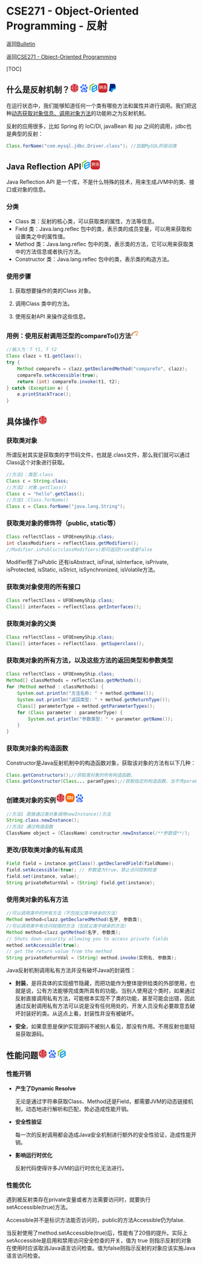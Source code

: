 # CSE271 - Object-Oriented Programming - 反射

返回[Bulletin](./bulletin.md)

返回[CSE271 - Object-Oriented Programming](./CSE271.md)

[TOC]

## 什么是反射机制？<img src="./icons/citic.gif" /><img src="./icons/baidu.gif" /><img src="./icons/luban.gif" /><img src="./icons/netease.gif" /><img src="./icons/paypal.gif" />

在运行状态中，我们能够知道任何一个类有哪些方法和属性并进行调用。我们把这种<u>动态获取对象信息、调用对象方法</u>的功能称之为反射机制。

反射的应用很多，比如 Spring 的 IoC/DI, javaBean 和 jsp 之间的调用，jdbc也是典型的反射：

```java
Class.forName("com.mysql.jdbc.Driver.class"); //加载MySQL的驱动类 
```

## Java Reflection API<img src="./icons/luban.gif" /><img src="./icons/netease.gif" />

Java Reflection API 是一个库，不是什么特殊的技术，用来生成JVM中的类、接口或对象的信息。

### 分类

- Class 类：反射的核心类，可以获取类的属性，方法等信息。
- Field 类：Java.lang.reflec 包中的类，表示类的成员变量，可以用来获取和设置类之中的属性值。
- Method 类：Java.lang.reflec 包中的类，表示类的方法，它可以用来获取类中的方法信息或者执行方法。
- Constructor 类：Java.lang.reflec 包中的类，表示类的构造方法。

### 使用步骤

1. 获取想要操作的类的Class 对象。

2. 调用Class 类中的方法。

3. 使用反射API 来操作这些信息。

### 用例：使用反射调用泛型的compareTo()方法<img src="./icons/alibaba.gif" />

```java
//输入为：T t1, T t2
Class clazz = t1.getClass();
try {
    Method compareTo = clazz.getDeclaredMethod("compareTo", clazz);
    compareTo.setAccessible(true);
    return (int) compareTo.invoke(t1, t2);
} catch (Exception e) {
    e.printStackTrace();
}
```

## 具体操作<img src="./icons/citic.gif" />

### 获取类对象

所谓反射其实是获取类的字节码文件，也就是.class文件，那么我们就可以通过Class这个对象进行获取。

```Java
//方法1：类型.class
Class c = String.class;
//方法2：对象.getClass()
Class c = "hello".getClass();
//方法3：Class.forName()
Class c = Class.forName("java.lang.String");
```

###  获取类对象的修饰符（public, static等）

```Java
Class reflectClass = UFOEnemyShip.class;
int classModifiers = reflectClass.getModifiers();
//Modifier.isPublic(classModifiers)即可返回true或者false
```

Modifier除了isPublic 还有isAbstract, isFinal, isInterface, isPrivate, isProtected, isStatic, isStrict, isSynchronized, isVolatile方法。

### 获取类对象使用的所有接口

```java
Class reflectClass = UFOEnemyShip.class;
Class[] interfaces = reflectClass.getInterfaces();
```

### 获取类对象的父类

```java
Class reflectClass = UFOEnemyShip.class;
Class[] interfaces = reflectClass. getSuperclass();
```

### 获取类对象的所有方法，以及这些方法的返回类型和参数类型

```java
Class reflectClass = UFOEnemyShip.class;
Method[] classMethods = reflectClass.getMethods();
for (Method method : classMethods) {
    System.out.println("方法名称: " + method.getName());
    System.out.println("返回类型: " + method.getReturnType());
    Class[] parameterType = method.getParameterTypes();
    for (Class parameter : parameterType) {
        System.out.println("参数类型: " + parameter.getName());
    }
}
```

### 获取类对象的构造函数

Constructor是Java反射机制中的构造函数对象，获取该对象的方法有以下几种：

```java
Class.getConstructors();//获取类对象的所有构造函数。
Class.getConstructor(Class... paramTypes);//获取指定的构造函数，当不传paramTypes时，获取的构造方法即为默认的构造方法。
```

### 创建类对象的实例<img src="./icons/citic.gif" /><img src="./icons/mi.gif" /><img src="./icons/baidu.gif" />

```java
//方法1 直接通过类对象调用newInstance()方法
String.class.newInstance();
//方法2 通过构造函数
ClassName object = (ClassName) constructor.newInstance(/**参数值**/);
```

### 更改/获取类对象的私有成员

```java
Field field = instance.getClass().getDeclaredField(fieldName);
field.setAccessible(true); // 参数值为true，禁止访问控制检查
field.set(instance, value);
String privateReturnVal = (String) field.get(instance);
```

### 使用类对象的私有方法

```java
//可以调用类中的所有方法（不包括父类中继承的方法）
Method method=clazz.getDeclaredMethod(名字, 参数类);
//可以调用类中有访问权限的方法（包括父类中继承的方法）
Method method=clazz.getMethod(名字, 参数类);
// Shuts down security allowing you to access private fields
method.setAccessible(true);
// get the return value from the method
String privateReturnVal = (String) method.invoke(实例名, 参数类);
```

Java反射机制调用私有方法并没有破坏Java的封装性：

- **封装**，是将具体的实现细节隐藏，而把功能作为整体提供给类的外部使用，也就是说，公有方法能够完成类所具有的功能。当别人使用这个类时，如果通过反射直接调用私有方法，可能根本实现不了类的功能，甚至可能会出错，因此通过反射调用私有方法可以说是没有任何用处的，开发人员没有必要故意去破坏封装好的类。从这点上看，封装性并没有被破坏。

- **安全**，如果意思是保护实现源码不被别人看见，那没有作用。不用反射也能轻易获取源码。

## 性能问题<img src="./icons/citic.gif" /><img src="./icons/baidu.gif" /><img src="./icons/luban.gif" />

### 性能开销

- **产生了Dynamic Resolve**

  无论是通过字符串获取Class、Method还是Field，都需要JVM的动态链接机制，动态地进行解析和匹配，势必造成性能开销。

- **安全性验证**

  每一次的反射调用都会造成Java安全机制进行额外的安全性验证，造成性能开销。

- **影响运行时优化**

  反射代码使得许多JVM的运行时优化无法进行。

### 性能优化

遇到被反射类存在private变量或者方法需要访问时，就要执行setAccessible(true)方法。

Accessible并不是标识方法能否访问的，public的方法Accessible仍为false.

当反射使用了method.setAccessible(true)后，性能有了20倍的提升。实际上setAccessible是启用和禁用访问安全检查的开关，值为 true 则指示反射的对象在使用时应该取消Java语言访问检查。值为false则指示反射的对象应该实施Java语言访问检查。

